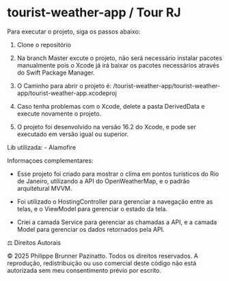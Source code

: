 # tourist-weather-app / Tour RJ

Para executar o projeto, siga os passos abaixo:
1. Clone o repositório
2. Na branch Master excute o projeto, não será necessário instalar pacotes manualmente pois o Xcode já irá baixar os pacotes necessários através do Swift Package Manager.

3. O Caminho para abrir o projeto é: 
   /tourist-weather-app/tourist-weather-app/tourist-weather-app.xcodeproj
   
4. Caso tenha problemas com o Xcode, delete a pasta DerivedData e execute novamente o projeto.
5. O projeto foi desenvolvido na versão 16.2 do Xcode, e pode ser executado em versão igual ou superior.

Lib utilizada: - Alamofire

Informaçoes complementares: 
- Esse projeto foi criado para mostrar o clima em pontos turísticos do Rio de Janeiro, utilizando a API do OpenWeatherMap, e o padrão arquitetural MVVM.

- Foi utilizado o HostingController para gerenciar a navegação entre as telas, e o ViewModel para gerenciar o estado da tela. 

- Criei a camada Service para gerenciar as chamadas a API, e a camada Model para gerenciar os dados retornados pela API.




⚖️ Direitos Autorais

© 2025 Philippe Brunner Pazinatto. Todos os direitos reservados.
A reprodução, redistribuição ou uso comercial deste código não está autorizada sem meu consentimento prévio por escrito.

